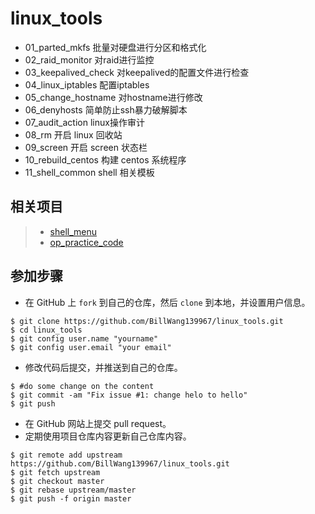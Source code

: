 # linux_tools

* 01_parted_mkfs 批量对硬盘进行分区和格式化
* 02_raid_monitor 对raid进行监控
* 03_keepalived_check 对keepalived的配置文件进行检查
* 04_linux_iptables 配置iptables
* 05_change_hostname 对hostname进行修改
* 06_denyhosts 简单防止ssh暴力破解脚本
* 07_audit_action linux操作审计
* 08_rm 开启 linux 回收站
* 09_screen 开启 screen 状态栏
* 10_rebuild_centos 构建 centos 系统程序
* 11_shell_common shell 相关模板

## 相关项目

> * [shell_menu](https://github.com/BillWang139967/shell_menu)
> * [op_practice_code](https://github.com/BillWang139967/op_practice_code)

## 参加步骤

* 在 GitHub 上 `fork` 到自己的仓库，然后 `clone` 到本地，并设置用户信息。
```
$ git clone https://github.com/BillWang139967/linux_tools.git
$ cd linux_tools
$ git config user.name "yourname"
$ git config user.email "your email"
```
* 修改代码后提交，并推送到自己的仓库。
```
$ #do some change on the content
$ git commit -am "Fix issue #1: change helo to hello"
$ git push
```
* 在 GitHub 网站上提交 pull request。
* 定期使用项目仓库内容更新自己仓库内容。
```
$ git remote add upstream https://github.com/BillWang139967/linux_tools.git
$ git fetch upstream
$ git checkout master
$ git rebase upstream/master
$ git push -f origin master
```
